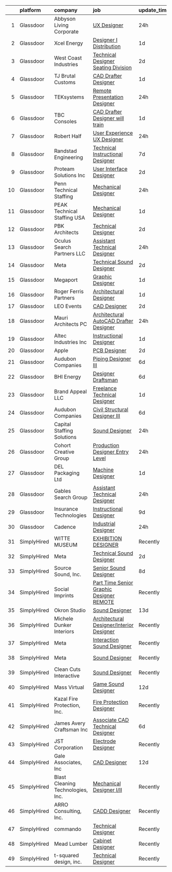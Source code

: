 

|    | platform    | company                           | job                                                                                                                                                                                                                                                                                                                                                                                                                                                                                                                                                                                                                                                                                                                                                                                                                                                                                                                                                                                                                                                                                                                                                                                                                                                                                                                                                                                                                                            | update_time   | location              |
|---:|:------------|:----------------------------------|:-----------------------------------------------------------------------------------------------------------------------------------------------------------------------------------------------------------------------------------------------------------------------------------------------------------------------------------------------------------------------------------------------------------------------------------------------------------------------------------------------------------------------------------------------------------------------------------------------------------------------------------------------------------------------------------------------------------------------------------------------------------------------------------------------------------------------------------------------------------------------------------------------------------------------------------------------------------------------------------------------------------------------------------------------------------------------------------------------------------------------------------------------------------------------------------------------------------------------------------------------------------------------------------------------------------------------------------------------------------------------------------------------------------------------------------------------|:--------------|:----------------------|
|  1 | Glassdoor   | Abbyson Living Corporate          | [UX Designer](https://www.glassdoor.com/partner/jobListing.htm?pos=103&ao=1110586&s=58&guid=00000182f7dba8d187718ee0461ef9f4&src=GD_JOB_AD&t=SR&vt=w&ea=1&cs=1_3dcb2b05&cb=1662015744650&jobListingId=1008106136939&cpc=3FC978A59470AFF6&jrtk=3-0-1gbrtna7vjm68801-1gbrtna8airmh800-07a7feff51d77dce--6NYlbfkN0BlxSgk-J5m66D-25H2D6mWkggbf7twheDVOZ_vCixfySEPZej-FKxo73pH2nQtLblgwn3D92IMuq34zuoXrG4QSh46dcw3JEqYD8FyFcL7eHsCc0SYKHvRRCiuxrKwTna8V2IZVagWh04zl_J6Dcveqtr1pLmuYo4dCbM4n1_8jHu43UUlgwI7-MKB_RuWny9pCkBJBILFttqcEOZwz79IogwYW1yY44JxR057Mk-YLT2wd3eldiXoMX4MVbbcsEC4snN10lqZogqnQT31YKBZzsoTIC2aGTq1wVIxTsu1b4yJk4VPpwVDZ3mrLvJtt0GBU8M5lDN9xidxWwyxGtHbOQmCTs625aO3ejSnMO3zzdsNCOUWeNanvBTTgjM6PVlkK-VZD2fy3nTCjEcmC1LKvBUkTqgOqe-tD1X5qyJTtzACePOGOTwa2GpRwotjyNQnDtFz5XbVJhvlRib2x-A3kByUPb_wrJ7gMUAHRFBzrweOx8jZ36g4yOyZTxNPv7X_QNHcO2c3yw%3D%3D)                                                                                                                                                                                                                                                                                                                                                                                                                                                                                                                                                                             | 24h           | Woodland Hills, CA    |
|  2 | Glassdoor   | Xcel Energy                       | [Designer I   Distribution](https://www.glassdoor.com/partner/jobListing.htm?pos=102&ao=1110586&s=58&guid=00000182f7dba8d187718ee0461ef9f4&src=GD_JOB_AD&t=SR&vt=w&cs=1_4540abcc&cb=1662015744650&jobListingId=1008104110202&cpc=8638028904E281F4&jrtk=3-0-1gbrtna7vjm68801-1gbrtna8airmh800-c81e95832fe7323b--6NYlbfkN0B-1D-e_ZYujhNkNlYyaLjJ6FcVQ233icvY0YU3o2VnplwYKKdLer6igUsC2PaWrJNYz1BeS2LqtzRv2imgcp9DOmLTMqGC1TRo7eF6DhSIbOOMV2zoM_z0pxizECW742u-nyHHC_YscW2kKx7RXGspSaRO8fy9eIPQup8DD5YcXAeheZnnfV-cfIXLtyYcgfWcNluqi1ISpmGhxi6OwhoUhpmBYzNZG2F6S_3Ic2u16up_vn67wDg--y8l-tzG8oiVBQMyCv0CMscgdbBeabBO0kSVkWRVmbD_RpSci4S3PLYwy4ck8KMRUf3K0ZPHS0Q2N72_92r-aYFv2QipNvzhEW0yKVdTzAgKwwWZvVjdRWCU-GHYRS0HSNamgiCracdwgIRCUbodKsKaP_YzP0Ox1jPr35KDjAjmHVEZ_g8pBumJ1v9iG151oi-LWLID-CjgVnFdbIeYiyPp9yCSElVB_wmehg6Xb1cBEbFZggV3thiJsIl5di_7Z5s6SHRns9qdkh3PhR1Tcn0PbuGKarhiBstHS39m7MKE9SojpU9Dr05qx7jZDqVNcQ0WuhjCrg4LfHjfjytfJSieHqPVobW0)                                                                                                                                                                                                                                                                                                                                                                                                                                                                                                | 1d            | Edina, MN             |
|  3 | Glassdoor   | West Coast Industries             | [Technical Designer   Seating Division](https://www.glassdoor.com/partner/jobListing.htm?pos=109&ao=1110586&s=58&guid=00000182f7dba8d187718ee0461ef9f4&src=GD_JOB_AD&t=SR&vt=w&ea=1&cs=1_5b310b6a&cb=1662015744651&jobListingId=1008101150720&cpc=883DC43018083D9A&jrtk=3-0-1gbrtna7vjm68801-1gbrtna8airmh800-794d781fed827ee1--6NYlbfkN0DsBOlmEAMqZtav1V1WKZO3RUElpafjggtWvxyDQ3xFSp838B2Cke2N_M3gnbmSWketBsUxC8WhARk5r3z9RgM6sWCgdBrdRjnLT-51B4KwQiGabsa0Rq9FlSOWIjKqo3J37TljOMByDgIVAGk1sP3YfzcbpYlHgL_waw-CbfsQjngTjY2i4PLFqW4E-lxsBv7Hxzy4FHbRkjadzKODcquqb3LcNOQsd-4HajywbajvEO4j-y77wr0iTc9l1QuiIhB1r-EDq_yt_OTtCpqZXMMgIf7Z6Jq-xIGJekYd_lTc5F5qRppouZzS7HZ20PuBI-5Eu4I1Uodw9A2uhjNkPsaW_j--IgD5g4J0RY0pSWxgVxk6ZK7J75ggGpOgRqB_-T-xD3gqdEDXz_Cw8haM-hYrhpRIcOIBbYKZs2Q1M4HFa0p4-acmX-peGYGiOcLVKEj9SBUjhdmgvy_nDNiouD17BIe-6hHvujqIYnn76DSPvRJbWULEeZ9mIOp-rPXkIO-kG7P_eqTnC0HEo7OhSToK)                                                                                                                                                                                                                                                                                                                                                                                                                                                                                                                                               | 2d            | Remote                |
|  4 | Glassdoor   | TJ Brutal Customs                 | [CAD Drafter Designer](https://www.glassdoor.com/partner/jobListing.htm?pos=111&ao=1110586&s=58&guid=00000182f7dba8d187718ee0461ef9f4&src=GD_JOB_AD&t=SR&vt=w&ea=1&cs=1_ad8a7e05&cb=1662015744651&jobListingId=1008104080695&cpc=AF8BC9077DDDE68D&jrtk=3-0-1gbrtna7vjm68801-1gbrtna8airmh800-022e1148a988cc16--6NYlbfkN0CPEiJEzZq4I_K6S6Q9VC1QMfIsI0INZ1UYi7vjgDL48WzSPb40g22adEau7lxHA9DUP5r_aHsjhk8tGTEzwjTXduqxpJd4D0JRjm3i4nfWLBSINWJUPi2gCwwpZ6Y-bcpN5T9UOLNsGfmRqV4EC0IaoErdnkdmDuSgFFwkaoz9koIDaKIrjHpxnBYRS93H87ku1xg4Zgx0Uxjj9uQLnzutpLJHjnMRe_nFpVcZjNZmoLQknpj4nNg-02ZgKs-RnezaiWM2ERgUv2NrBQNsQJlYk9T91n4CB6UoMmgPOrl4iFExqX2MmXFxwBY_a_3h4cuQ34sTJBLRyV4kyRDAo3a0IyOS7IjpSp-QnkNR4qE1FRqVcFZ7pgcdBeY499_WxwUJmgoFt9z4nQKcPrARXdeLreFoqYsXN9yHjmO6HZkDCQ4xPl_HF-09Dhhtk89-F7M8YTAZRidCN_KFeoSDdhfXEDzEpAkkzHDLIYgKBAxR88Ky1hWIKtuyKrxkNkEizac4jp_HdZOUwQ%3D%3D)                                                                                                                                                                                                                                                                                                                                                                                                                                                                                                                                                                    | 1d            | Santa Fe Springs, CA  |
|  5 | Glassdoor   | TEKsystems                        | [Remote Presentation Designer](https://www.glassdoor.com/partner/jobListing.htm?pos=125&ao=1110586&s=58&guid=00000182f7dba8d187718ee0461ef9f4&src=GD_JOB_AD&t=SR&vt=w&cs=1_9b58c2b9&cb=1662015744653&jobListingId=1008106163902&cpc=F41FEAB56D215062&jrtk=3-0-1gbrtna7vjm68801-1gbrtna8airmh800-fa0e62086725686e--6NYlbfkN0AuKz8EBO1xHDEL7V2YF9xF3dC_I9B9i-Zw2Jh8clPMK3KTieKealHQMRxLfyLBLKLyCZChEE48vioGS8a0Ez7NW0aOnvifFdpQQOujjdaUHEdWDHt4QNpGZAjjhsKVlr14T7U78cct0W5Qau0Rjt88-2mNLmcqtpoAGB14CgpGSHZQnfQqQFcpkDSjvXIsDkN7FhNh89pVPe2VdOkRHUFJcyb2xi8JgfBgUbAZSkHsFldnCUpqTBOhQMS6zHmyL4j0kLf9Dqa6s2Rw68URskToxthXP7pWj3kKmpQ6HVlMDFJijP_oSvTweyoP4sZEWqS71iKGO7tNHSMWMVrlOEBr_17FbzxNVe70J7mfqz-7bcvDR7RO7bFOceCclPx3qA4e7nX9zJiUNL64ncFjLJlQ7KJ_qOv53RBWEu4FupuOZZ1oILrXKgQqhf8EGjDpKvn8TGtW_7NLazey98XulS3uh7P7rZkYlSfwmGQxV-ZoH2tZioWVSk9bH5xs6qFGKO5pi3V9-4bCF4c9wSbloVCGOJRhAYI8A2eIQcBKeMack3xolCVHbGhj6XtMWwOR7v5POjQBsb7C93PSSOiP1WAVgVQg8-YvComSI2Ed-aVAq4I7G-Rp3bNZ7u56gvQ8S6MUAYccjqySEVQkjKJ8eGhLFbDrI4SZZHOm_Mx4mowEy9H16jxac_oIcVvlem_n9H0Tua1frCVJ3MZwGVHyG_rxNuXjM2fPM_TjKmhkypnT8d5f3PeZa8Z93fV6k9bwCLmt1BjtJDi_KsogSYaRrweH6Pp9RMkhOeHtkf9mpf5eiHZGdUjYb1i3IuyPerTRiUBthkG3CKRYHeUHDuvOgUgQeGQ501vt71sPO0u1_RBxuK37tqgfbSnAwXKT5MZ_Y7VK9L5mn9tMatNG7iteKBcZRchQyRM5FD8%3D)                                                                                                                                               | 24h           | Dallas, TX            |
|  6 | Glassdoor   | TBC Consoles                      | [CAD Drafter Designer  will train ](https://www.glassdoor.com/partner/jobListing.htm?pos=115&ao=1110586&s=58&guid=00000182f7dba8d187718ee0461ef9f4&src=GD_JOB_AD&t=SR&vt=w&ea=1&cs=1_6c162bfb&cb=1662015744652&jobListingId=1008103982253&cpc=444700D72F2ECBCE&jrtk=3-0-1gbrtna7vjm68801-1gbrtna8airmh800-dbb54b1cf97179f7--6NYlbfkN0DLxniXb9xd09bch3T7EymxCrgj1jiT2kSu__xrmi42oAG3D01sYaWhWpZIU8IkxQ5sxpzMInIOZ0FaGVbO9wtHZLpkcSy2SeLfcjaw7vgXWEOaJeEOWtMYb6IBBFHtelPw_I7iMAWPzuHp5_zfS5zWno_du4PjJXiC7Gp6IlAdEQ6lD8NxzEZC-QOoTJ5Hci6zjXyot1SSoiN-xDJtVL9sNsW70xU94m1QGDyWCwPZ7m4VSyqoPqrq3tI5MO8yqgtOoj4yXpeFfIAr_DtvxTfiDx1TJzX8Dj-eCQY5nMIUWd9IfPWS30qoaD1NRIorXqlh8MDHe0-Sf-esR1kgGG1rxT_T6Sdkm3h1MiTKlem7n9ck1btm72GmSu7PYPCrhy-ya0APH0GtTURceYnlWLqIby4uE6ydc7-9ghVhVr2uH5JY12sVh9JugRYsQO6mL7hYG1szaBYxoaZmMOqFItvIsLlGtzlguiYJyRaK3Tv7drKFHxw8bC4fhIuYK3B7WZQ%3D)                                                                                                                                                                                                                                                                                                                                                                                                                                                                                                                                                                     | 1d            | Brentwood, NY         |
|  7 | Glassdoor   | Robert Half                       | [User Experience  UX  Designer](https://www.glassdoor.com/partner/jobListing.htm?pos=126&ao=1110586&s=58&guid=00000182f7dba8d187718ee0461ef9f4&src=GD_JOB_AD&t=SR&vt=w&ea=1&cs=1_00a31271&cb=1662015744653&jobListingId=1008107855798&cpc=C4A69CCDBB3B9599&jrtk=3-0-1gbrtna7vjm68801-1gbrtna8airmh800-d682c54f7312a134--6NYlbfkN0CpzDdaQkua3np5pkmj49lKioZwmwxQ-yx5plwbYmV_M5QDgP5U2s8pTcIrES5uNWEvDIhs1pYYdP-VsXA1YhoULhK_D08MyOUYouom6-f1lJF-UHEijezMVX7RDyZPR2WV1G9nn5DgCHdMuhuYu1ogcWT_vcSxmUqt7CtCU-PBr9a3ZTvZZFuq02watkH4ENmrGD-IlGIh5abeo5IYx8Dzhe6cHEny_Lc3pdjVtifLlft6z9LGe45Z89gQrou4IUNVTiB8DcYnkGDHyr5S_VYX5iPnEEOiPFT_KCKN_i_yqf3605jYR_nE9Va043akTaojot_Sz1KsO5xKKqyMioiw25br3PHAd9ndfzj_sxMDYv8QZytp71pENRqZoVYYWZ8uxRsprrZxj_hqWR_J3wr5VPj4ITKjsuhkOz8xPSsV4vzjaJF4sM4_vpTh87E-YHFx8xn3wVr1uiVKhvHri6rbVUf_Z2p5GDVUplb4bA18ZeBc-NVxdTnmgBxd2od-XPoAY3rddqPX_0M1wKSLZaNW4T2NkNwr7U-SGnJ6j1O4cW0vM2R16kzb)                                                                                                                                                                                                                                                                                                                                                                                                                                                                                                                       | 24h           | Boulder, CO           |
|  8 | Glassdoor   | Randstad Engineering              | [Technical Instructional Designer](https://www.glassdoor.com/partner/jobListing.htm?pos=130&ao=1110586&s=58&guid=00000182f7dba8d187718ee0461ef9f4&src=GD_JOB_AD&t=SR&vt=w&ea=1&cs=1_1ca15ac7&cb=1662015744653&jobListingId=1008091665657&cpc=334ABAF5D42DC775&jrtk=3-0-1gbrtna7vjm68801-1gbrtna8airmh800-4e9c400072612d33--6NYlbfkN0BDx217eft1lC7uqItkaModCFPNh_e0lnHdKkvEJecXwu4gIqA7CFTnXnpT3oVx672KDArTtx1aHrKw0gqohFQPT8pPyEnxY5nSI_5vJXljXddiuB0emOj4KsDFe4KKnmVelmt6yInbwBNPPrHnDX_0JTfp0HEFotiDRpodoXdu3jbr3s3jQun5wLBZW4IGw0wR3R1Biav5DSLHgmoZY1uqSw3003xNSRV6XEbPwVRQ_mFdI9KqDOJ5w8CkdUmAM9Y56Pgk8i31-9Juirzf1OUz9iPbD8mtAe6VRvp_aKfpn462BF6Q9iM09OuGgm6NLi8BwBSVPpal_39gD1nhavUzZziZ2gIn1BET8JBjhd--8MqXsD4z5HzT8Qs8JxJQ-JX0q9tLdxzOc1OiB_xlRNOjGHoUFRQvsaI1cy2qqru5WMxmXNuopoixo44pMlEa1Lnn7aYrkOwFCUMqYTNoCB6fVOMI1AtzJ_2pAGr5JR3k3KcaEOw9ooAjGgn-hdZAf6NEFY8ZfnLkF5VRNkcHGl7imLhtHBxi1ELkk2Wwy0FC2OzAlrBtVZ_feF6TxL7Y0PdEle6fsnz-LSYY5ywhKcbA75_GfYcNLgGE_OJ_vUH3zP50wT9Py-L3tMmVPxZKmaia3WJKzKSf8Q%3D%3D)                                                                                                                                                                                                                                                                                                                                                                                                                        | 7d            | Atlanta, GA           |
|  9 | Glassdoor   | Proteam Solutions Inc             | [User Interface Designer](https://www.glassdoor.com/partner/jobListing.htm?pos=118&ao=1110586&s=58&guid=00000182f7dba8d187718ee0461ef9f4&src=GD_JOB_AD&t=SR&vt=w&ea=1&cs=1_061473c3&cb=1662015744652&jobListingId=1008101196744&cpc=ABD31432EBADCA3A&jrtk=3-0-1gbrtna7vjm68801-1gbrtna8airmh800-5ee19cd9acccab32--6NYlbfkN0AEHyidsAqlM5jU6RNZv1Yf_D4e3sgfUyke_uMGTUdwuIrtk7lL0sP6OfSpArFLVz7ZyBE_0VxmNgZzjVEQx1jd4BZfkPhOyrYU5xnYc0Cy5oFlakeNdqnZo2BXCPsCquDhWrrRRRieztnPpuMOszpN2Z7cYT6q1eOEUx-Kbuhn5Pmta6X-E2ph9bG4laIVm_GMkxQE4GP860PQtjmkRMtrx3dR80HguJUb_F7SuaZDAgi4DedhP3ZnwR4u23adRbMZU-MxSA-x_sjnA_AAay5kKQfa8qyyCrOydQeuMWEJWmOFGLtuyDvrhchLTfTwQh0ZDd2z_aI-FXFLGgIbQWvVopteTl9vkYtjBDOENjTleNENpRTuGRnotgSyp8E5e-9C_lEIEuQSd3x1-Y18nSJlGs5tO27Z10kkBdP9bz4pYLPHAq94RxH8yQLfCcmHhH9iBisdoty6PsAbPaWxtvU7ZurZMq_kXZtU5lHfK9na3XQLDIfwak4Bi-f8040jKn5SMW459LSU5g%3D%3D)                                                                                                                                                                                                                                                                                                                                                                                                                                                                                                                                                                 | 2d            | Columbus, OH          |
| 10 | Glassdoor   | Penn Technical Staffing           | [Mechanical Designer](https://www.glassdoor.com/partner/jobListing.htm?pos=127&ao=1110586&s=58&guid=00000182f7dba8d187718ee0461ef9f4&src=GD_JOB_AD&t=SR&vt=w&ea=1&cs=1_86b69b61&cb=1662015744653&jobListingId=1008107753463&cpc=84DBBAA61F05C438&jrtk=3-0-1gbrtna7vjm68801-1gbrtna8airmh800-6805139d2175ce7d--6NYlbfkN0DJfImIvzE2swT4v0eZhM8OOhTI1z4fI_YDwXx6w3wUKgYgwTDccgkq7dTAdGHh8fYcLEVX-ebv5Y7VZkmV2Yt2REIDULbdSEBPi4kFDaKKwO3lnzjD8f2PISRQ1Cuy1V9qTfLEz5_xMO3KUD-vfWaLyOu60tDJwZ7QAk6NJvQ2yZuAikoht9VDJwxkHvxOh0s3TaVb7VtBtlVs0KODCukHFN41kVT_QKIs1Z3cAtUlgBifPtTReaABO6M290HS3XkmxwbosCg5Q9r9msTvwlFANqJC3m_WFAvT4GYS7CaIAI0v-XmMZGScmZhQg9X5aO9KsAVabPgjSVeU6G62DilzmAJwLz75-OSeMOMBKHkoJpcKh0XbBRpx2YnK2DLtTJT1BEMYivCNI6LShXBvVEaHTgFR7Rb4nCKzLazX_5Ql5_r4vNv_HMAQzLfBogKiV_3gQFUCFne68HfAL503jkKPaFBTkp0-_8s4NYy6zQWuU5ZGvmJ2740uKfhx4wV17BpsaGcDDD6wWm9LCWCk5X94sEM5lUWoJbWSEJpiuJO7nekvzmDlNiZqaUWcecgbl2CHZ_X4RGobD0-Q7Tl7hKg7o_6jYGhparRCIXsGHy5Ngd6Gq8sbneM8nkZI8kEwJCYF79uJ1eQiOxtiB9NOAwWHEtxHrk7-Q1EcYSYEvpmhg1DOXjNDvvUsfCFeSIR7espq1a4Wp6tzWb8d5CLAvx-PXxqfErkWeiNZ6pCXQOjOKPFKLaVnrGvcuhFfsrXq1HTXXlXJtgsL1h8SCHwyKF_SGA5FQ4gjOzTfS2B1bGNoyCOJE8xmx_4qnGmDbU9FGHhQaOLa2YlK9Dgk2BKfubATjRhCJsuedGPVgXgpb1RvNw%3D%3D)                                                                                                                                                                                                     | 24h           | Newark, DE            |
| 11 | Glassdoor   | PEAK Technical Staffing USA       | [Mechanical Designer](https://www.glassdoor.com/partner/jobListing.htm?pos=104&ao=1110586&s=58&guid=00000182f7dba8d187718ee0461ef9f4&src=GD_JOB_AD&t=SR&vt=w&ea=1&cs=1_01896836&cb=1662015744650&jobListingId=1008104806895&cpc=8EF2A55214350694&jrtk=3-0-1gbrtna7vjm68801-1gbrtna8airmh800-fa1e12d5b76a4c60--6NYlbfkN0B20m-AI7ta8PSQ37r03JgALjyOAOJXCRR2QVbUuq0zTWf-V_P56_uKBzCPCLksSNmReTHjH-MObz7uVJV9oH8NbRP0RCdD0ZHFvjJjGvU0Lr0ZNpGnuMUONi0LMoG3rdD24M0PdFuOAfCG_rQ6xXEuZEAHgUuluMh8SUyncoNbCQdqGu6cnLkx_Pp3DQHVSTrjp8dMv9E5x1VQs9Sxs5CqYTSEnIgiUq19MOHVd4uxb4KH7u0Gie1S7R-mDTOANcdwgmKwRd3PyQDs65wHwewoiVtLsUIz5jjO4HPf94CRLffGWj_gHCnLBmibf8xmC1phBEQ-5ewSPOheXN4QQjCp7knv0XNl1H8OXYKrEsXDjFgLiArVIZ_iQq763dLlQ5gVYwLn2ZlwqwNiFVnsl_eLqOiCzRDQhaIpUANytsM1SkW5HIzGKdwZV9mHzS7kL1LdUwfYXsuKudMgTwGtT0TKRZKr-_-2La5E0pTGynl4-3kvVDGzlgLl--Ps-1utCY4iFv61Ty1hPG-d7fSDtv5O0lF3yL0SCn5VUT5vNdE7jt_NqcShd4YYIUNVojomuffLmRGv8ebwGGRKXAGIIJAOol34X3OFOsiuTBsqO8rci9BgutB0LL900eDfdkx3_01Dr_t82PNo0CmMRwZ7FCvcHEoeLzbNrIxZD5-vFnSImtKgaTM3vhIA)                                                                                                                                                                                                                                                                                                                                                                                                 | 1d            | Allentown, PA         |
| 12 | Glassdoor   | PBK Architects                    | [Technical Designer](https://www.glassdoor.com/partner/jobListing.htm?pos=101&ao=1110586&s=58&guid=00000182f7dba8d187718ee0461ef9f4&src=GD_JOB_AD&t=SR&vt=w&cs=1_ae0c0c4c&cb=1662015744649&jobListingId=1008100798227&cpc=B8AC0869831DBFA1&jrtk=3-0-1gbrtna7vjm68801-1gbrtna8airmh800-47ecc445713c8745--6NYlbfkN0DoN2eq5BzKfoDMMf8HsCdDjgZQrWdmGJwZKUOuVLdJv68QklU95X3u4XjP0qBpTnFmHxrdoqWFmzSvyrLuqFE_gab5CAe_nBkosHQZJehB6nMLyTo5sVM2TbLzbrbEu6qI_cDvhHQvLZZK87b6VAeo1pF6KK35bkdqJyPDAGa8BfJh5dpV1NM-J3EW4BDehy4Pe_jWxVIHpLnezAK9Sf-uTmAJVfY-76kz6xc8TkehX0buNooGYMehGR7P3NAWtgrxr29VGenY_CKuNnaHkRukNvdVMrhVfSud7DE7Aa-tSjb6gPAxy3JzICJjQVGSFzWc0JHzihhbeBy1Q5OtNJl5ZfNMPh8BSjelCllRdncVSzq_OKf6bJiOuZRwZmoLoYlUfzFfM_7lPJFctweEZw6Rku0FQTfwNnh4ErCNuiYol6DEQYRrJtZMhnvbTPJJLmiHD2gbConnwDVhqKNLpGeS37zUEOJqCQ5XY7jsyeC17Q%3D%3D)                                                                                                                                                                                                                                                                                                                                                                                                                                                                                                                                                                                                           | 2d            | San Antonio, TX       |
| 13 | Glassdoor   | Oculus Search Partners LLC        | [Assistant Technical Designer](https://www.glassdoor.com/partner/jobListing.htm?pos=129&ao=1110586&s=58&guid=00000182f7dba8d187718ee0461ef9f4&src=GD_JOB_AD&t=SR&vt=w&ea=1&cs=1_c503ba2f&cb=1662015744653&jobListingId=1008106898420&cpc=FB7E4A1762AE5BEC&jrtk=3-0-1gbrtna7vjm68801-1gbrtna8airmh800-d46e2a269a737ee2--6NYlbfkN0Cy-xUkM7RDRU3czxSGUG8GkFyaTpZYdxYZeDkpQgyt54R2lhZrJjKuP1k6xyyCJZjB6MHcfr-tFPHfC8eIA1pHzr6NcsCXNOgewHcCg7o_AhpM7LGBDiIdyEF-nRGniH_4C9Kl2wl_esmL9zSDgIbO4twxNCwxPI2bfn6yQKV61cylRkuC0jPfhnlAb3-YyDKFwUXhhi5RJe9IcJsb58utzc8noy_5PWw-iIVlNszx3YjlXWJqaaheb2hDCQwWXD2OEehYGlSWN4ZcakAw9FgKAR8r1c-RRHqL8E0HdxJ5yRXHEd0L_jif-UJfLDRZF0c8n6Z93hfDB6Pwe9S0vn7weKWZymd6sGtmz4zUrQMI-NRf_XspS7RX7m93BWwCSYRWEU7BynuZtt2F5JhX65cA0j9odjPinLPuW_93fCmjgcz04cmIZsqKx6myaEb_whnB3K09FIvPAXN58Cms1ucgJenUPJvOXN8993UWo39W5KkESWOWDwU7uYswajuQ7uinbCVILW9IUDgRAXlGC-SQoaQw8252BnXFT7haSLa5Ecoajm9SMX_xOMUDU6YowoM%3D)                                                                                                                                                                                                                                                                                                                                                                                                                                                                                                          | 24h           | New York, NY          |
| 14 | Glassdoor   | Meta                              | [Technical Sound Designer](https://www.glassdoor.com/partner/jobListing.htm?pos=105&ao=1110586&s=58&guid=00000182f7dba8d187718ee0461ef9f4&src=GD_JOB_AD&t=SR&vt=w&cs=1_f1dece90&cb=1662015744650&jobListingId=1008102577905&cpc=F41FEAB56D215062&jrtk=3-0-1gbrtna7vjm68801-1gbrtna8airmh800-43ee8e8957f197b7--6NYlbfkN0DYl4UJW4r1Vl7FEn6T9F-rD9lpC-0oMJVSiWjK_MGUd8e8cHXcpv6KPyjLHZEfqkWRCwULr6X75ieJARrAKqgWzisG7J3CWnOtR8MXVg9h6RHVQw8LxsUXbtRHyQGBkIiZRs1E6q1KlzilZzbDkEbl4cSfOYHD8WJrsx4Oe5zq0efzKGC4tT9j4LIwYr4PYn5NjV4YGU46WhQ1qDAoox4uPMLONJk3Z-iOJ-_A0sy3jZLZziZ68Bk-An-maJmZpbw9K3W6mQji-yjyJaoSlaC7xVnb2ec0Dm-HZ1FhnFBRPKdrsjHNXp4aGXP5ogOsgC6cLLWIa5pN9A-gpQJYhOGb-zciQz7LtCixEdIrzSWCCpd1hMCfrF1R_JaSOeh3EMOljsqCEb9bn2V3dJLgaOr1QHUGwD26I9Aer6g5wUjCNNjzZlLqaMsAJexgIjz7w9S6HyrzbXju599AbFREzcoG2ZFcUu8fzjFT_yVOgT8p6JLV3aLFVt6vF6yMsXleoNX1PfM9ORhBHqcNcHJHMEQPG52vvgZbi87QEdM4xS3Py1NMMwzCyiDpLbeyGJKVgHwcRPAXFM91tx33_60FduB9M801u6ncIOfRW9SXQLZ0gQamAGsOO9qxG9cARas0ceed_K9dy4bAqE6AMSHHu4P7o574j76hkJUYL2hMeDgngFlU48qrOT-Nkpl4KebOR_Xv8hCo17_nZzM3lXQFU9xciIDvMvfcX26xHwOIRTX12WsdfAHJRAB-GMPNDMDRGUBkiGkmAUc077vGFWKrWOma-B5Pm3sCXocBlxfjBkemgYiG3JbWrP3YV4t0yrfguegLJl4LQoHioBmmoLJLPt9erpXsazIV9weC_DWWaOMMv67wGJJNk-cmwKUs-B1mDPnk-RvrYkfYKgH61ZuEYG2UOfRftlXsg5ZKaO-35wQlVZ3pTyeYAnbjr1iQym3iwCD3Z8TWy6B2ymng1bDaXZnoFZr8JyCQu577ySsZeuXVpWi8Z8i5XGN6EcGYSwxLU6TUpbm9T3g9TrM9RQT7PwQrluE00sBbJn59e4hCjH7pw0covFeujHOA) | 2d            | Remote                |
| 15 | Glassdoor   | Megaport                          | [Graphic Designer](https://www.glassdoor.com/partner/jobListing.htm?pos=112&ao=1110586&s=58&guid=00000182f7dba8d187718ee0461ef9f4&src=GD_JOB_AD&t=SR&vt=w&ea=1&cs=1_bd8b5fea&cb=1662015744651&jobListingId=1008104329539&cpc=A65DF3A704A48F9B&jrtk=3-0-1gbrtna7vjm68801-1gbrtna8airmh800-03240c7016d300a0--6NYlbfkN0AeeRxfSTUO2mbzN6gc1dbGKicwj8snL_ojPHCDcLbu6ZmI1MITdzjUHaGz9I6QfDDaCAhHNsLnEQ0W96GyJbLS1QADKIDX4EdTe9yp1PhF8F-4WUltB0t_MBqRicVF3yTGtz1PlcRv0nY1cRoiPDvEa6RLSZiog9CyJF2TQxUiBYVzd9xvKSatP8qp-G13kfiMaLBkA8OVzGLthJMV-KNc_veaBTUAzR1pRjovROOj3u9B_ufrbBFyqSM05wWl15x8p-X0ldpcBtahEKaLv6zt6YkiI0qAhO0d0pAdN4JfbRdOG1Ry6cAI3MBmIrdUlh7Mg_0-CQJtmLu8VC2OUNink_6PA-COUyxBJTbAhjDgYfS7vGYUSqn7lGD0DBK3o2YJyXan2DkO-hLxca9glPMMkVBB-wWx3VMntykfStaCz53_hfKFCgP3pQYJIM0n-MW7iBHwPb-5-Wcp9mAEda8qe8fXOVwm88EEQ1FmdwQWZ8Kul2PDrZVws0W_fBquNCjJmKKnpvDbgx7wj6cR_x6gHgKIfGVuhLmKBqmVIrXaFg%3D%3D)                                                                                                                                                                                                                                                                                                                                                                                                                                                                                                                                        | 1d            | Remote                |
| 16 | Glassdoor   | Roger Ferris   Partners           | [Architectural Designer](https://www.glassdoor.com/partner/jobListing.htm?pos=106&ao=1110586&s=58&guid=00000182f7dba8d187718ee0461ef9f4&src=GD_JOB_AD&t=SR&vt=w&ea=1&cs=1_7f33535c&cb=1662015744650&jobListingId=1008103827213&cpc=306CA5D721721ED9&jrtk=3-0-1gbrtna7vjm68801-1gbrtna8airmh800-5b572401f0f67457--6NYlbfkN0DLWr0FuvwmpNY589ecXM0wpB-l41nBtAe9mv-PvJGiqaK_vFWjYBOQ1JhZ05qZALA-wB-QiI5tGJICbmImQrekOPfUDKZ4k8ZmQ-i9g733mWrn3q-pMUL-AaDfWapLWD5EIuwXHuQ6E_pRkHFO1AxjcKlwXRsqg1EcPYYMYUIavAgsnrRe_t10tItlxPLcngbZFmJGBl5cV68R_n4iOu-F4324RtNNDhwxQ4qGDlMNY-8MmDprOuhcNDDKA8XzPQE3KaIP79jaagMwHSw1xGmfYDfvx41qspXLChk9E1hkUCzbVQZBf09Fr8QL13HQ8Uf3V5njcreRMZEPsZHhr8WZhksmh-XInDgZdGIL_3zKEGW5tQD9UApvzF2JnCh5WftWJVUp_jq2YesuRHYWsFlpCJpW29T8woJl8a501iWN5QV2wB59dyYbKe4KqpQG6Y0bM9u2bda2Zc5JC9KaqoMoOOsF5wQlco00NeVvbZYlzGwhAp4uk283NbVxrLJ7GXpzRP2JkvSIrg%3D%3D)                                                                                                                                                                                                                                                                                                                                                                                                                                                                                                                                                                  | 1d            | Westport, CT          |
| 17 | Glassdoor   | LEO Events                        | [CAD Designer](https://www.glassdoor.com/partner/jobListing.htm?pos=113&ao=1110586&s=58&guid=00000182f7dba8d187718ee0461ef9f4&src=GD_JOB_AD&t=SR&vt=w&ea=1&cs=1_9c4f91c1&cb=1662015744651&jobListingId=1008100992380&cpc=AF770993EC679D41&jrtk=3-0-1gbrtna7vjm68801-1gbrtna8airmh800-109c3a28ccf10167--6NYlbfkN0CNc4_XkOrCJIG4rbt7jOELJF_6cAKStNL9BRzWr9Kw78iNJD37WLtKG3tFquRggugNsE3svMqATYLYlihgyGr3MDlAuj1Ftqk0IIy8Mp3KB_tq5JKzgDCQRkfud6uWgcQJW8Lfvd3kTiY7efwWTiZ0jGkgbTTLSO4xUC0mexDNJdjhpcl-rSViQaCrgxQGuGAaiA9JZMpAFJNqkadDKMXULNPtu6gBNjTNhFNsHElN-kT7bjkrFafl_GObveUGrmEreJKsf94sHMrlAgBbt-fnU2G06YIjTLcSQD7bk3U06Ri0WbXBuy4o7zxiiASUPzBWwcnR5i3bWKgA_VFOGkq_tJv7AD4cA9iSmwW1lz7kP3dKzMBNPQjrdOsBDC-dSshanja8BiZaLN4bxGKRBdAOk7fQDUvTb5OTGoBfwIm9vmyqbRwxIbMsXfwnKimPOQZJQxyshltY_zVMWoAZy2PSzfm5nRy18xAS4PjglRg1v3zLIHyuPeVY)                                                                                                                                                                                                                                                                                                                                                                                                                                                                                                                                                                                                        | 2d            | Remote                |
| 18 | Glassdoor   | Mauri Architects PC               | [Architectural AutoCAD Drafter   Designer](https://www.glassdoor.com/partner/jobListing.htm?pos=107&ao=1110586&s=58&guid=00000182f7dba8d187718ee0461ef9f4&src=GD_JOB_AD&t=SR&vt=w&ea=1&cs=1_20f29e6b&cb=1662015744650&jobListingId=1008105949349&cpc=2069669CCECE0501&jrtk=3-0-1gbrtna7vjm68801-1gbrtna8airmh800-c3554d202fb6e9f3--6NYlbfkN0CdcVd3SDA1nO7RkKTAACmPV4xEt72Vls8LI2dqcgyOeANYUy3FBYWlFKyV03ZWJRi7WHhxzW10uSuZ4HSsu6Re_XkblLFQtLkGpaWAjsG5KW_YCd9eQysU2B9rLKXveTWzWmsuQ7q4olnTJ2v_kuWXw1WVyx9wqXfDMKU8xsLCx_dp8RsGX2smviDqFV41E1IlkVh--ZnE9WjE7LnsTTPVc-k56V_4zYUxc-hRkAspbiTN8E0t0PrIHF2QxtvBRI42SWMLwqsX3hyY2sCdfnjr1xs-N_n4d71EVdYTboudqhvXcwryIxzunjKv1-chczuvEjXftl-vx-u1mQQV7VRVIrlSqcXl-UjQTQiRGK3PMNHddubeq4Qp8DTi2MohWsaO06EJtzgPEZ6sJM5SX2R4FM-l5w6RiLuLP1AGj2mowdgbmH_bTXoc-sLCbtQ6xmJjdfr4TmGm73VNfTEO3jzLZsC-IOTCzvyxOVXGqZ-MzzJwdyq2pFRnUK2CJNwiu6rUmCPg6qzc5w%3D%3D)                                                                                                                                                                                                                                                                                                                                                                                                                                                                                                                                                | 24h           | Poughkeepsie, NY      |
| 19 | Glassdoor   | Altec Industries  Inc             | [Instructional Designer](https://www.glassdoor.com/partner/jobListing.htm?pos=110&ao=1110586&s=58&guid=00000182f7dba8d187718ee0461ef9f4&src=GD_JOB_AD&t=SR&vt=w&ea=1&cs=1_f0669ca4&cb=1662015744651&jobListingId=1008103698115&cpc=CA5E2B5B7F82281C&jrtk=3-0-1gbrtna7vjm68801-1gbrtna8airmh800-67ac707708af16ca--6NYlbfkN0DMCdTF6SP5erNVDr8GCzj5m3LCH-1aA1AEY15xcRXbsFrXroN9YujGuQPYRweVutbaXVUofg6257LpsaZKJ5jBMSLqDLNy_YM2TI6ajqebXOW6iViqV6G_d6sQgN_Negk09-P4ZTuqDhgl7523pIw1f50vamwJb8blX02bKb23Zztrynn9IPJBqkeYLq3Z155CVcT9UU6P67Y6LRqQq5tX-LUYviGLWTBdGwyHIWr36Wrc512fOP2Wl-BI9TrV4xRN91GWDiXrDuHEgAPr2kUicn2vU3qYhQff2p1Z6Qm_HkplARWZhmFgqxTkLEdXgfYrjaQf6GwpDZn61AV3c6-MEXSIls59vnGLLKEssUqJuXCSpLmQ-YBd02CWDZMZ74mGM-44KcjXdj3jRq8EWv-BSqDUDdFveDisCzBazrQP-r9ojwk4txN2kDReG4zvqGHEh4Zpk39ko6NP0Ir685VnVnGJZjTFXpro-KLabsUvBvBZjkHjWCL5NqUYvLTfBMuFS665Y2cChQ%3D%3D)                                                                                                                                                                                                                                                                                                                                                                                                                                                                                                                                                                  | 1d            | Birmingham, AL        |
| 20 | Glassdoor   | Apple                             | [PCB Designer](https://www.glassdoor.com/partner/jobListing.htm?pos=120&ao=1110586&s=58&guid=00000182f7dba8d187718ee0461ef9f4&src=GD_JOB_AD&t=SR&vt=w&cs=1_7f92cbfb&cb=1662015744652&jobListingId=1008100584081&cpc=0C139D4CAD5A6DB2&jrtk=3-0-1gbrtna7vjm68801-1gbrtna8airmh800-c2d7d817c8c5f664--6NYlbfkN0BvKrLyj5gPmtZO9T8euul8TCxuuKNOtzRJOomxnwSEodTz2Bc-sPZlSXfvz6ygy0sPXgRonMAdx-Nvr8n3zwZFqcdnwCVTRezky1JPMkGjYzR2KVeFyLa_JMfwxJb5EzDlwGgD_H43ZtKMXih6WmUvODQRc8GbJ4NgpmVtcfvK5LxKut44Zhdr3wfweJCttYiTWQivaVX_Dim4p8tkpQNjI0pYrrzxTiDx3ZC_gI06XSgMMk1OqTZFl5esWVd04xUvkMIKUW8pn0Ob3AuObcdIlHKJCn0qWfULsxripXky4rrmNdm5bxYhgsBaza9NwvzSeVQhLiIX_6g7h86Uoya1NnstOx-1Sx5TjRRyNdRCuqGelf7E7JGDJ2RU_qmMAFH8uacWJYZrwsvONBeqpUkTZiFFCls480mOGZ-xyH8gZr3e2XzhcUuJ_k5823_tpwXIyNbo0E05ByO2CpvbcO9h1aJyWi0gVy9dJmgc_JE-1njOi69H9DQrolQRHQUb8Vfr1LxHU36mOWawWFsCr0fGvfsEH0lwfxL0PQvUts1z3rjHwth4NJFbGwcuZLgdotQ2vtUerDkcivOor37UqDlvqbTy-cLt1CXG5-OIMUiewh2v7OaJNpb8nKMVQWiDbXVbQ7vvlwSk3k2uRDncjl4YvYq8IMYjAgG51petcmfnEvbifpQH8xomRUs_no8uGuX72psc7C0hNC5hs8ASWMvqQFXSEU252SoawiZoAi9WJTy8BMv14Af6iN3N7sqlHmqhg0Y3Te_55LndR76fUmDWiPiptGtj0AdbuXC2P4cJlsTNIZCW56WBwceyq7BIvhLQN3xKBLTsrL9oV1cB2gEV8IlAAsZdhfv9xVJl35cP1e-H1JfOMGsisdAongnuTnyW0iSrVJ7zYnZ3J7ajawai0YapeA6d8qlb8P_55EODEWd3dHpSSyIvuGOkm76HZ04%3D)                                                                                                                               | 2d            | Austin, TX            |
| 21 | Glassdoor   | Audubon Companies                 | [Piping Designer III](https://www.glassdoor.com/partner/jobListing.htm?pos=117&ao=1110586&s=58&guid=00000182f7dba8d187718ee0461ef9f4&src=GD_JOB_AD&t=SR&vt=w&ea=1&cs=1_9a3a8b9d&cb=1662015744652&jobListingId=1008094739179&cpc=44CD5376B8534B8F&jrtk=3-0-1gbrtna7vjm68801-1gbrtna8airmh800-7f409cbdde80b3c5--6NYlbfkN0B_v4Jwlzo8pp0lkkhk9-RlZ2bqvshnQCJcnG2elMpqNyA7L9qDHaoCwikKQF_eDWszM-2fJwEot-bQ5rQzjE0FqztVy3U89BSsltfgWNrn4RB0S5s_IXWYGATHhTEMlUancvg534CqYgIBvehNwTczRwQvl94H94JeWoyTFcmK00MOJDT7nFuHw87MCG1vfY-CTcal40BS-zRlThwtOysyu_57HRcBuCBmp9kfP4GMA9Sfnowa-DFnvc0IYGcIngH8gilPb1daQRn3nnaHhpF559wRc-IRt3BbxMvIzsyPLzN4B1VAO2jbyl4RqlHL0OPor4Sne9vC9Co1FAHOIBKCP2XhUHtvAsTi2W__Q5dkLoDouVa4D6PbnfjP_R9M-e52AMUz27gzfxqg3Hh3RIR8yyTVw3oq8tNCA7RnM1RCDu-xv9grVvCe60Q8UGXV8R6WEliKR_R16u4JL2oyO1pO2BU80UOZ-A_p5NDM4-_Hcu1SptMXnPRUDjiZBiOQMU1o441lpW1raN76gP73_y8ilg1jnUQwodVnzN4krX_NokNG0JEAnVZQd7eEcXWu27TNvc384cRl9oDw9zeZmKGHz6FTxi_eKzQfu69NOwjS8tzrE6iLxCV6ai3gSedLDGw%3D)                                                                                                                                                                                                                                                                                                                                                                                                                                                   | 6d            | Houston, TX           |
| 22 | Glassdoor   | BHI Energy                        | [Designer Draftsman](https://www.glassdoor.com/partner/jobListing.htm?pos=123&ao=1110586&s=58&guid=00000182f7dba8d187718ee0461ef9f4&src=GD_JOB_AD&t=SR&vt=w&ea=1&cs=1_8a97d62c&cb=1662015744653&jobListingId=1008095072589&cpc=8AC01DCC8FF2DC38&jrtk=3-0-1gbrtna7vjm68801-1gbrtna8airmh800-599262bdeeeee955--6NYlbfkN0AHu6iHo_UsXgM9kfBFlc5QVOhOe1JniIZYFa2Kb2bNFV1GAa3tvOjW918fQx-QuqDTXOrLiqCu4QqMt9kU_gLHWiWCLMPOo7uUR1ks-tpo5nOM0yNZ0deAqIAEnml1Yw3LNTe-nrkrXzVIQXS9VXpftLahJMNPI9o5lhZom4-_6G00ochZa-dTxmIEugUtEu6u6s-ryLGUXuMBf4dE9ChV2uJntDHzYxsL737QxGjeL__dZuM8WdckBNTbewJxW3Ov7Gy3G0AuPLw8hFiJ-j88Ezup5XI0lzu3KDVwb5Ysu5nkT3t89itObq4x4isuZTj55Ev1OjPiHEpFosPuRHLe6orNFcYfy9dedDalTe6AkcbHwOCENu-olIYhArV84RsWis3LZP2psR2skoxV7mQ6-dW4Z2lSHyFF8Qh_eXDALam_RwIsQpJ17gSAbe_fHUva8D5OKbIGnk3f3tFPi9gTsZe1kT7XKm7aL0OJoYeGY_AZkLwSyDRmgMJlqqiSc1rnUYNTo-sH41S6WBF4rjz1RYxp2CRD3qdWztfBH6CUjkHOZyp1x6luZugU_v0ou758GefewB19MptjmJHTGEq0x7KJbzfz_Qj1zk-vjf3lTcUn6VDO6bIGCoGojKyhw6iyx6eL3bML3LmENyZGWlgfeT-Ya6Invo15SYipQjc6s7yxZvi-5JXHpQHcQrh-Lz8k8NG8fLYKxM00QgY811Yb0XHiUQLT1-T3IuDHs9oLLvK4f6mUeoUz830_hPbkLVzaDgw3CfoLBV3NvR5oBJ7h4g_lxcmm1_eUITAbnjL5lA%3D%3D)                                                                                                                                                                                                                                                                      | 6d            | Cayce, SC             |
| 23 | Glassdoor   | Brand Appeal LLC                  | [Freelance Technical Designer](https://www.glassdoor.com/partner/jobListing.htm?pos=108&ao=1110586&s=58&guid=00000182f7dba8d187718ee0461ef9f4&src=GD_JOB_AD&t=SR&vt=w&ea=1&cs=1_bb742b8e&cb=1662015744650&jobListingId=1008103519002&cpc=F4EED0218A761C36&jrtk=3-0-1gbrtna7vjm68801-1gbrtna8airmh800-aab9ee2704808e65--6NYlbfkN0Bi-g4OEguhQEx4pjzkmulzkFDPdVMQm6g82nLRMcVRUEL01Dp3X9kPSmmnNzWOasHu-Gxs03dye4zJyUwrpd3ELADV7k0Gx2RQK9tTzsi29UzvHqC4i79Hbjn5WV--G6muOoLF0d9OSlvdkrg1J0SVutjhjhzEpUIP1Ssw_8O3Ln5eXsskxxRT5Rg1a3GYjznlCaEkdH-jkLnJSWZ1rzXDIJp8eOKS1ojcwXGs1aFLdt-s3t2o48CrCNnmNXUnd25nVety1yga4j0FO_xsJFbYqh80_zSVZipQW9QuAarspa2k1bQjF0NKRzdTpIy1ySw9bGRXWpPqFrPFIPmvElHLTYOAk5M0ebLMZAvrBoqZI5FT_EQjkRk5szip-qPoo6JQA7UJWk8BHnDX092ZNwWrEFn1VjiRS0uJgl0thW2XgJgdgUWCfdysxk3Cp7XyI4Ugvm31-_FG8BigcqCwIph9OCrzL8KXkeBrkUqIX6cqazRjSTt7LmIPi5pMrYyXsm15HyJWt95sBA%3D%3D)                                                                                                                                                                                                                                                                                                                                                                                                                                                                                                                                                            | 1d            | Remote                |
| 24 | Glassdoor   | Audubon Companies                 | [Civil Structural Designer III](https://www.glassdoor.com/partner/jobListing.htm?pos=121&ao=1110586&s=58&guid=00000182f7dba8d187718ee0461ef9f4&src=GD_JOB_AD&t=SR&vt=w&ea=1&cs=1_d109a2c6&cb=1662015744653&jobListingId=1008094739633&cpc=E773D000C9BC26FA&jrtk=3-0-1gbrtna7vjm68801-1gbrtna8airmh800-791ec1812712a000--6NYlbfkN0B_v4Jwlzo8pp0lkkhk9-RlZ2bqvshnQCJcnG2elMpqNyA7L9qDHaoCdzLXqpAG1-utDB-HsFSU-LcRDNBdtbQGb4knQoha2-sKopv_w3fetLYVMX26UwJypzqetyG1ynrtkSyRBU9hKUbnxxaYDrqtk46ZWAYQURkcFjmTGu7LbqZCCX1X-mPfoav1OdBAKT3avacAIkPOMXubSY3jok9n0LYT1_vZuy42q6TyQJIWo8rHG4GlAzBTb2I-XSm4COWW8sftqUlsp2_kCSzEfFawo3dWiQhxv_7B0MmRF2aP6aSVdvwy9Vff4FbtMOOzkXRlPK-f9X3xKWzCNhvI2pah005KFE8qmwZsefxQYsOdbf7vvLgq7YbkfsSLCWxvwi5eUWHfLN-aQhEoFySFWQHIKdh992503lonaT-L2f4hli7deRsvtDXoPCoeEtcs8Io3TMBdk8OgthXSzxpN6A-hYvV8XlvF80_5mEXUHddib5_RMSpLw8r-xmDy5UT2qI5hTH42i_ZXLXclU-RlwS98ofmWyL4MhxmQrAdZWU--qKMs38snrzTCg4PaVn6vRt1l6F8H7NRWdcwSF3WtkK6xtrqZ1WeP94S1ORzI3PTmbN7yUwL157nvprZkGfjju2g%3D)                                                                                                                                                                                                                                                                                                                                                                                                                                         | 6d            | Houston, TX           |
| 25 | Glassdoor   | Capital Staffing Solutions        | [Sound Designer](https://www.glassdoor.com/partner/jobListing.htm?pos=124&ao=1110586&s=58&guid=00000182f7dba8d187718ee0461ef9f4&src=GD_JOB_AD&t=SR&vt=w&ea=1&cs=1_ab3e0502&cb=1662015744653&jobListingId=1008106981614&cpc=8795CF9063CD573D&jrtk=3-0-1gbrtna7vjm68801-1gbrtna8airmh800-3c72707be70e63b4--6NYlbfkN0AHXq2vAVwR3IH7wgnTMdWCa3HguypIXx0DFudX-u0zu6XSU0N9gDGCMsnO9yvyAfMTV6opa_U0mI1j6W6pBPYOryZ6E7TF8t-yxNBxKd-9hC-KhdFQEm-4a67KAFGWgDYiuV0zsSxpLx1dqwl6M0fGa6ELV06WSw55_o4Xj-ZBBXGPBOm0VYQz-O2E8dsOaUOwNhZqT5Y7hSV0MXVd__LPpv4BoAS9L6fQLC40-qWBcQU1b-Gd__7tR6Zmyh2yKqEuVJDXyQWWel7YOvLe1TPAreNEWmlab_hwAr_qRr86OZ8-uw9tethtXUWem53oLgRzby3Q-iCxrBKNYMzDqsdK3lfSyu-ZUrKSvWG0b24e3YIv-Ch4rJGMqu8TGTxIlID14MIwiic5KBPNx0tET-fC5yRHi5uvnhGRMnKpWHX21VFLFcErCREIk8kKNh_WOHq_FVzmK3RXlULKve7PEH_bxh8y2yoO5uArE0Cd533466vaP1ALnM4NPFsR2LYjTSHhY5QmywVjCA%3D%3D)                                                                                                                                                                                                                                                                                                                                                                                                                                                                                                                                                                          | 24h           | Seattle, WA           |
| 26 | Glassdoor   | Cohort Creative Group             | [Production Designer   Entry Level](https://www.glassdoor.com/partner/jobListing.htm?pos=114&ao=1110586&s=58&guid=00000182f7dba8d187718ee0461ef9f4&src=GD_JOB_AD&t=SR&vt=w&ea=1&cs=1_265ea69c&cb=1662015744651&jobListingId=1008106891039&cpc=BBD63848FB84346C&jrtk=3-0-1gbrtna7vjm68801-1gbrtna8airmh800-f6218fe0f08db022--6NYlbfkN0BVV7JOEKztqpMNy2jUhcd8zoXs6OTI0OecIzRYtUPi_ZIqe5sGII50YluPXkVOoRINibYCcuJ_N_fpKcRHBGLV_IHvfJaVAXa9IzuiR8k9qWytYz7a10-YRt-v9c95chrzCa1ANLnaLmSy_YpIbAgwyfFiLmHEQXb8x-IjCbH6Wgnv5oDnBZ6R8DnWkB20EgB2pDklZ3PAtIPYp21ZHFwIBnvXDpD1MCGjpaiAyJZK6n1a5IiyQnvkDtxIn6_cgeNDVwn-qo686xqUYJrXjJZT5z1HEaJGoN-JGkFYK9V7W-b6lDrFlFqZ05RiU8Hmn50hEaBsJqNZy5P9zYNw6er5zhBLSRbi0XoT_oseWMg_lWiVO4OHIdu9BDnC-aDG1BgvPJ89aFxVKnocDdx9pwMLl5sP6P-1M_puR2BTjnxIksytIo2bsZDz6W8A5jfz5BiNkHnFiwYWk1QWMiXDpuwNbggyfubr7UgLtJlRlxHWU1vHxLSFGvkxMwIMlOr5L8I%3D)                                                                                                                                                                                                                                                                                                                                                                                                                                                                                                                                                                     | 24h           | Black Mountain, NC    |
| 27 | Glassdoor   | DEL Packaging  Ltd                | [Machine Designer](https://www.glassdoor.com/partner/jobListing.htm?pos=122&ao=1110586&s=58&guid=00000182f7dba8d187718ee0461ef9f4&src=GD_JOB_AD&t=SR&vt=w&ea=1&cs=1_e2defbef&cb=1662015744653&jobListingId=1008104116930&cpc=5EFBB0462F9C6B7A&jrtk=3-0-1gbrtna7vjm68801-1gbrtna8airmh800-2a41ac738c81e79e--6NYlbfkN0Dx3r3E47sSe5bB3PIy1uzBZvlB7xy2NhfhZMlxQTsxrNa0Ra0TjSXsS0AXGhXJRqtD5lwFNq5fU0uSoDW569ohRRAMQGPejTz-OWXMOUk1J-RkME7vZGLyqZlDhRnQKnzMNo1krth5-qseBTv10CL78n2L8Rb5wKX7xNcb5osskYcMimuDTBgEbwI3dSQXZO3Za72IrXVB5u_crp5tvhlLWdNx8DE0khmd6v-9LxLJwGK0A6pkqwQjwxR5koY7zKOy2ziZkvp55SqXStb9LDaPMpJP3bXv-br9RPgY1PNl4G29RJRQOPU3WdU1U5VMG9tetV9BzaFrryebjvNmrk0jfwsbJ3az30AuxbCzEumhXQmhP7mA4Dhn8nGeN2byzO-z38y6ANdMEKRPWdTLDhoZqJH5nSArRpd34dkFbSv6P0HQYl5q60PNi6PyQocBpcD_LDbVLy6PeBUKcE500klvefmY-7dxpuVPcdSd2w_O_UG7CnShowX3TWHcvI4ZL-U%3D)                                                                                                                                                                                                                                                                                                                                                                                                                                                                                                                                                                                      | 1d            | Cypress, TX           |
| 28 | Glassdoor   | Gables Search Group               | [Assistant Technical Designer](https://www.glassdoor.com/partner/jobListing.htm?pos=128&ao=1110586&s=58&guid=00000182f7dba8d187718ee0461ef9f4&src=GD_JOB_AD&t=SR&vt=w&ea=1&cs=1_d644726c&cb=1662015744653&jobListingId=1008106590958&cpc=F4EED0218A761C36&jrtk=3-0-1gbrtna7vjm68801-1gbrtna8airmh800-a092b9eecb7edfb6--6NYlbfkN0CZ1lEuAv6jxF-3oHFcpaf0lR-C2BPOLpDOrJR7xrRNgVUCVNy30M80NEN6Thl85ozu2_CK9ruilIU0jRF4xaDoVj4_Y_RKxFyMaXNxOokBMua8ygqFBYq603FW5zbwXuWnH0TQBzpciJUjMhCEz1dRQIbUgN2Sk8MroWApGFUStVP1SdW6UMi6Qbk7I4LP0VRxYliMO-LLq30EMsjfspWALu7fMs8A1MlBf8gGoSXbEVz_OscQTYPSXYwNPsiyPmazKkhS3X2rw0-oCvtiK-GzMkxKaqBau1vbrHbRcS1ZC0mUE6ngx563JnaIy0LkAkBcXCNCizSWBDqCqDbgsJnYpPiPj4ThxalTWct9q9G_sFjWpOgYoV2NX7N-UVwpIjFuFi64siBu9HmX7u8rWporFGrzdMjeW-REuVHjF36TPOklTtd7-yXB39o4ZBKIahjsNyDciDED77bOyHd_HOlapGH0iMnd6lTjVF2T4pLbDe8MCDS7v3EZEch_TC1fAPiWdpG4iT0c0pWY1AHNtvJv6r_vOw5XQc5W8yFcf109K8IzKkgnOT-OQqFRa5U_crk%3D)                                                                                                                                                                                                                                                                                                                                                                                                                                                                                                          | 24h           | New York, NY          |
| 29 | Glassdoor   | Insurance Technologies            | [Instructional Designer](https://www.glassdoor.com/partner/jobListing.htm?pos=119&ao=1110586&s=58&guid=00000182f7dba8d187718ee0461ef9f4&src=GD_JOB_AD&t=SR&vt=w&ea=1&cs=1_58718866&cb=1662015744652&jobListingId=1008086115833&cpc=F41FEAB56D215062&jrtk=3-0-1gbrtna7vjm68801-1gbrtna8airmh800-3f78d0122dbb205c--6NYlbfkN0ChkS3msrSMXyi-T9vJ81R_MG4yGjGHm5mcsBqkm53Nbo405AYzU5Fqe-gzj5ialI76fEWSbbOCwghyeddJFlVNb2etJs7BQcGwMR4JmQ8isyzkHcxtJDiflaDCzkxOXDtSr6l03C4WX8UQPBjdDyhBLtkd6oRiYwg4EA7hQnuoaTd7r6Ogk8JH67ldyfqNNLRovFS5jaxIpIaqMe9TodSwVqYVTN7POShTMEHayjiYC9rJBSQzt4cL4kJb9W_W9Q5zggNsdaB4y-nMXT5YJ8v2G8MToVc7sqk2pzh8roOF4WbpqU07FP4uVoUHuzNI1Lpfjl2n04jGHK0lDtsdrsRXqpCQfsB4ciqM1ybflJB1-mV5jGR1DOnOteBdg9xbSozng-e-Q6_Kig5AVyNGja0cawY_55Zf_hJYP3cYg9MRyfkoefxoJ2dvONHS0ashz--IuG4y20VImmfO0PDuUCYxZMIGSpApqHeHKOmMEjZjbSiGYxzznEU7mkawK_UMPeY%3D)                                                                                                                                                                                                                                                                                                                                                                                                                                                                                                                                                                                | 9d            | Remote                |
| 30 | Glassdoor   | Cadence                           | [Industrial Designer](https://www.glassdoor.com/partner/jobListing.htm?pos=116&ao=1110586&s=58&guid=00000182f7dba8d187718ee0461ef9f4&src=GD_JOB_AD&t=SR&vt=w&ea=1&cs=1_c706795d&cb=1662015744652&jobListingId=1008106728626&cpc=7AD1D84939BBEEF3&jrtk=3-0-1gbrtna7vjm68801-1gbrtna8airmh800-96a3ad1a9b987183--6NYlbfkN0Cjp1mZ4KwPoRM95LGtCRUozcGJOGmauIHLFdVyD94dhG_slesN3vlWxyHEhcPqvXMd5-5d8Q0oaif_bAEYrPQvNdtJCgPnmeiplpem5St9lU9JxHkpHQbbF5QmJaVE8f3b_egBM7l-HkYxMdRzYOByLFytMAyW-O5xrg00VaXs-lcqZIRGIGgH8ZC7xkIEaLEIxPZpWANBeOQd-Z_nT_HiRY3WbClzJVmy0LP0uTVEMh3AaZTekva3xR058CE8k6w_xh8jlekRZA3ck-mx88p2xKNL5igC1rDqEszDiiKNYaL63gSbuc7BxcjyAn9wBQzfQkJzYhqX4kuOJBReG4oUoey47jQVZmG6N4P1H-sVE3Lb8gZN1gfVJXj9NUaeqwL1wqWsxKIKCEVRz_Ep-N08LyJiQf7SoiPelCeh6UN0AI3k67QEIio_qqSU0CydpXfypoeXulcWBNtd04_I8N2N_RDJQzca4Z8W0ys-eUTvEhlgnHwWPLxlq5u9Y4PoEnw%3D)                                                                                                                                                                                                                                                                                                                                                                                                                                                                                                                                                                                   | 24h           | New York, NY          |
| 31 | SimplyHired | WITTE MUSEUM                      | [EXHIBITION DESIGNER](https://www.simplyhired.com/job/DXfO4NW_88IbYEV9hwvdzIT7z2fs5hp0Upd2XIp28ETLbAhlG1c1Mw?q=technical+sound+designer)                                                                                                                                                                                                                                                                                                                                                                                                                                                                                                                                                                                                                                                                                                                                                                                                                                                                                                                                                                                                                                                                                                                                                                                                                                                                                                       | Recently      | San Antonio, TX       |
| 32 | SimplyHired | Meta                              | [Technical Sound Designer](https://www.simplyhired.com/job/HzHqjS6HBEu7xBoHj3MDO5apqWBDfkdU-fNWFoeJ_RIwGg4dACDkfg?q=technical+sound+designer)                                                                                                                                                                                                                                                                                                                                                                                                                                                                                                                                                                                                                                                                                                                                                                                                                                                                                                                                                                                                                                                                                                                                                                                                                                                                                                  | 2d            | Remote                |
| 33 | SimplyHired | Source Sound, Inc.                | [Senior Sound Designer](https://www.simplyhired.com/job/mw3datBFZnSnzm3SFniNFlYC60OHbjYX1kgvM61bk-lO-0QBaaabnQ?q=technical+sound+designer)                                                                                                                                                                                                                                                                                                                                                                                                                                                                                                                                                                                                                                                                                                                                                                                                                                                                                                                                                                                                                                                                                                                                                                                                                                                                                                     | 8d            | Remote                |
| 34 | SimplyHired | Social Imprints                   | [Part Time Senior Graphic Designer REMOTE](https://www.simplyhired.com/job/-zvFLBpSZsjrGLrKqmMI4i2VH5-GlD9yud5bcwzox6-3mdu-ZL9olg?q=technical+sound+designer)                                                                                                                                                                                                                                                                                                                                                                                                                                                                                                                                                                                                                                                                                                                                                                                                                                                                                                                                                                                                                                                                                                                                                                                                                                                                                  | Recently      | Remote                |
| 35 | SimplyHired | Okron Studio                      | [Sound Designer](https://www.simplyhired.com/job/sH9iQ3mOxPZ_wzvQdODCegZwaaM9A5wNYJm87FJwvZBvB3d1YNX9TA?q=technical+sound+designer)                                                                                                                                                                                                                                                                                                                                                                                                                                                                                                                                                                                                                                                                                                                                                                                                                                                                                                                                                                                                                                                                                                                                                                                                                                                                                                            | 13d           | Remote                |
| 36 | SimplyHired | Michele Dunker Interiors          | [Architectural Designer/Interior Designer](https://www.simplyhired.com/job/uDZ1Uqr1SDUoachiJ2OJjx2UsJW1pAkh3GuVjip16ZWjcGHRRfCXWg?q=technical+sound+designer)                                                                                                                                                                                                                                                                                                                                                                                                                                                                                                                                                                                                                                                                                                                                                                                                                                                                                                                                                                                                                                                                                                                                                                                                                                                                                  | Recently      | Logan, UT             |
| 37 | SimplyHired | Meta                              | [Interaction Sound Designer](https://www.simplyhired.com/job/BUTo3KhLzxoKh7Kj0H3U3RFFPKPh3RmlNW42Vd-j7EoZZ1QMa0Khaw?q=technical+sound+designer)                                                                                                                                                                                                                                                                                                                                                                                                                                                                                                                                                                                                                                                                                                                                                                                                                                                                                                                                                                                                                                                                                                                                                                                                                                                                                                | Recently      | Remote +5 locations   |
| 38 | SimplyHired | Meta                              | [Sound Designer](https://www.simplyhired.com/job/B9jC5ZTtxgxvAo0pHZYEFQSV4L3HIbn0ieWkkGRZxYJtVOoKOsaAXg?q=technical+sound+designer)                                                                                                                                                                                                                                                                                                                                                                                                                                                                                                                                                                                                                                                                                                                                                                                                                                                                                                                                                                                                                                                                                                                                                                                                                                                                                                            | Recently      | Remote +3 locations   |
| 39 | SimplyHired | Clean Cuts Interactive            | [Sound Designer](https://www.simplyhired.com/job/URpHRLKxsUQ4hdInq3xa6FnJYJDM-ccCCSLPb7pl2cnZUbjIHBvDJg?q=technical+sound+designer)                                                                                                                                                                                                                                                                                                                                                                                                                                                                                                                                                                                                                                                                                                                                                                                                                                                                                                                                                                                                                                                                                                                                                                                                                                                                                                            | Recently      | Remote                |
| 40 | SimplyHired | Mass Virtual                      | [Game Sound Designer](https://www.simplyhired.com/job/PRpLyjnY0wo_Ld9Mp6b4xKDY4Aph_GlsxFBeLEoYj8hMCOKaxo4s6A?q=technical+sound+designer)                                                                                                                                                                                                                                                                                                                                                                                                                                                                                                                                                                                                                                                                                                                                                                                                                                                                                                                                                                                                                                                                                                                                                                                                                                                                                                       | 12d           | Orlando, FL           |
| 41 | SimplyHired | Kazal Fire Protection, Inc.       | [Fire Protection Designer](https://www.simplyhired.com/job/Q1dex7tsETJdCpyGTi2pJ3hAmarCmHZ8pckYRk6idfy2Qmg3shUp5g?q=technical+sound+designer)                                                                                                                                                                                                                                                                                                                                                                                                                                                                                                                                                                                                                                                                                                                                                                                                                                                                                                                                                                                                                                                                                                                                                                                                                                                                                                  | Recently      | Tucson, AZ            |
| 42 | SimplyHired | James Avery Craftsman Inc         | [Associate CAD Technical Designer](https://www.simplyhired.com/job/Xzfvj7g7Pb22gLqL7I9wv9l4tVpNabT2o3IlyW9QPMnHmqrQNoETyQ?q=technical+sound+designer)                                                                                                                                                                                                                                                                                                                                                                                                                                                                                                                                                                                                                                                                                                                                                                                                                                                                                                                                                                                                                                                                                                                                                                                                                                                                                          | 6d            | Kerrville, TX         |
| 43 | SimplyHired | JST Corporation                   | [Electrode Designer](https://www.simplyhired.com/job/1iXdgMJFNA8y7oMuo_OXDDx_8V7UPZgdHi1XWUk_kEI5s8hND45UgQ?q=technical+sound+designer)                                                                                                                                                                                                                                                                                                                                                                                                                                                                                                                                                                                                                                                                                                                                                                                                                                                                                                                                                                                                                                                                                                                                                                                                                                                                                                        | Recently      | Harrisburg, PA        |
| 44 | SimplyHired | Gale Associates, Inc              | [CAD Designer](https://www.simplyhired.com/job/bifRPS3kfPRI2Sa7JIFJ8-pZzAVsLm9NhXpwxS0L_hw5HHvjmNGp7A?q=technical+sound+designer)                                                                                                                                                                                                                                                                                                                                                                                                                                                                                                                                                                                                                                                                                                                                                                                                                                                                                                                                                                                                                                                                                                                                                                                                                                                                                                              | 12d           | Altamonte Springs, FL |
| 45 | SimplyHired | Blast Cleaning Technologies, Inc. | [Mechanical Designer I/II](https://www.simplyhired.com/job/ZCb-9dNCUmVSwB-ibJhYX1Mh5uRILZEeiSDKyi0hyeX8LMj2QZZRlQ?q=technical+sound+designer)                                                                                                                                                                                                                                                                                                                                                                                                                                                                                                                                                                                                                                                                                                                                                                                                                                                                                                                                                                                                                                                                                                                                                                                                                                                                                                  | Recently      | West Allis, WI        |
| 46 | SimplyHired | ARRO Consulting, Inc.             | [CADD Designer](https://www.simplyhired.com/job/L_lAb8w8HY6nGrSV_aDf3XSY0DlvAddacfrewWKWcwRayOZ1JxF7oA?q=technical+sound+designer)                                                                                                                                                                                                                                                                                                                                                                                                                                                                                                                                                                                                                                                                                                                                                                                                                                                                                                                                                                                                                                                                                                                                                                                                                                                                                                             | Recently      | Orwigsburg, PA        |
| 47 | SimplyHired | commando                          | [Technical Designer](https://www.simplyhired.com/job/51kjM_X2Joa2UeqZYZubaOo3Z4hdTvxhA_jcIgjlcQs1zII5KGddug?q=technical+sound+designer)                                                                                                                                                                                                                                                                                                                                                                                                                                                                                                                                                                                                                                                                                                                                                                                                                                                                                                                                                                                                                                                                                                                                                                                                                                                                                                        | Recently      | South Burlington, VT  |
| 48 | SimplyHired | Mead Lumber                       | [Cabinet Designer](https://www.simplyhired.com/job/RTmvH5muGADe0-gnzbxrNdGeiCnk1jVXCtS1wr-snSwBqGSmbbArmw?q=technical+sound+designer)                                                                                                                                                                                                                                                                                                                                                                                                                                                                                                                                                                                                                                                                                                                                                                                                                                                                                                                                                                                                                                                                                                                                                                                                                                                                                                          | Recently      | Beatrice, NE          |
| 49 | SimplyHired | t-squared design, inc.            | [Technical Designer](https://www.simplyhired.com/job/VMb8kO46I6dgDPvSVAraeslNBUWouus35a-d92nXrwvCdMmXXANw-g?q=technical+sound+designer)                                                                                                                                                                                                                                                                                                                                                                                                                                                                                                                                                                                                                                                                                                                                                                                                                                                                                                                                                                                                                                                                                                                                                                                                                                                                                                        | Recently      | Remote                |